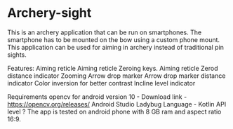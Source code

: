 # Archery-sight
This is an archery application that can be run on smartphones. The smartphone has to be mounted on the bow using a custom phone mount. This application can be used for aiming in archery instead of traditional pin sights.

Features:
Aiming reticle
Aiming reticle Zeroing keys.
Aiming reticle Zerod distance indicator
Zooming
Arrow drop marker
Arrow drop marker distance indicator
Color inversion for better contrast
Incline level indicator

Requirements
opencv for android version 10 - Download link - https://opencv.org/releases/
Android Studio Ladybug
Language - Kotlin
API level ?
The app is tested on android phone with 8 GB ram and aspect ratio 16:9.
